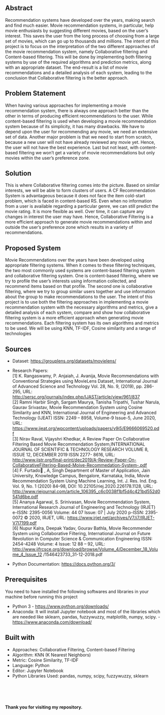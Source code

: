 ## Abstract
Recommendation systems have developed over the years, making search and find much
easier. Movie recommendation systems, in particular, help movie enthusiasts by suggesting
different movies, based on the user’s interest. This saves the user from the long process of
choosing from a large set of movies, which can go up to thousands and millions. The intent
of this project is to focus on the interpretation of the two different approaches of the movie
recommendation system, namely Collaborative filtering and Content-based filtering. This
will be done by implementing both filtering systems by use of the required algorithms and
prediction metrics, along with an appropriate dataset. The end-result is a list of movie
recommendations and a detailed analysis of each system, leading to the conclusion that
Collaborative filtering is the better approach. 

## Problem Statement
When having various approaches for implementing a movie recommendation system, there
is always one approach better than the other in terms of producing efficient
recommendations to the user.
While content-based filtering is used when developing a movie recommendation system
because of its simplicity, it has many drawbacks.
We have to depend upon the user for recommending any movie, we need an extensive set
of data.
Another major problem is that we need to start from scratch, because a new user will not
have already reviewed any movie yet. Hence, the user will not have the best experience.
Last but not least, with content-based filtering we won’t get a variety of movie
recommendations but only movies within the user’s preference zone.

## Solution
This is where Collaborative filtering comes into the picture. Based on similar interests, we
will be able to form clusters of users.
A CF Recommendation System is advantageous because it does not face the item cold-start
problem, which is faced in content-based RS. Even when no information from a user is
available regarding a particular genre, we can still predict the movie rating.
It is more flexible as well. Over time, it can capture any changes in interest the user may
have.
Hence, Collaborative Filtering is a more efficient approach to generate movie
recommendations within and outside the user’s preference zone which results in a variety
of recommendations.

## Proposed System
Movie Recommendations over the years have been developed using appropriate filtering
systems. When it comes to these filtering techniques, the two most commonly used systems
are content-based filtering system and collaborative filtering system.
One is content-based filtering, where we try to profile the user’s interests using
information collected, and recommend items based on that profile. The second one is
collaborative filtering, where we try to group similar users together and use information
about the group to make recommendations to the user.
The intent of this project is to use both the filtering approaches in implementing a movie
recommendation system with the necessary algorithms and metrics, give a detailed
analysis of each system, compare and show how collaborative filtering system is a more
efficient approach when generating movie recommendations. Each filtering system has
its own algorithms and metrics to be used. We will be using KNN, TF-IDF, Cosine
similarity and a range of technologies

## Sources
* Dataset: https://grouplens.org/datasets/movielens/
* Research Papers: <br/>
[1] K. Rangaswamy, P. Anjaiah, J. Avanija, Movie Recommendations with Conventional
Strategies using MovieLens Dataset, International Journal of Advanced Science and
Technology Vol. 28, No. 9, (2019), pp. 286-295, URL: http://sersc.org/journals/index.php/IJAST/article/view/961/837 <br/>
[2] Ramni Harbir Singh, Sargam Maurya, Tanisha Tripathi, Tushar Narula, Gaurav
Srivastav, Movie Recommendation System using Cosine Similarity and KNN,
International Journal of Engineering and Advanced Technology (IJEAT) ISSN: 2249 –
8958, Volume-9 Issue-5, June 2020, URL: https://www.ijeat.org/wpcontent/uploads/papers/v9i5/E9666069520.pdf <br/>
[3] Nirav Raval, Vijayshri Khedkar, A Review Paper On Collaborative Filtering Based
Movie Recommendation System,INTERNATIONAL JOURNAL OF SCIENTIFIC &
TECHNOLOGY RESEARCH VOLUME 8, ISSUE 12, DECEMBER 2019 ISSN 2277-
8616, URL: http://www.ijstr.org/final-print/dec2019/A-Review-Paper-On-CollaborativeFiltering-Based-Moive-Recommedation-System-.pdf <br/>
[4] F. Furtado , A, Singh Department of Master of Application, Jain University,
Knowledge Campus, Bengalore, Karnataka, India, Movie Recommendation System
Using Machine Learning, Int. J. Res. Ind. Eng. Vol. 9, No. 1 (2020) 84–98, DOI:
10.22105/riej.2020.226178.1128, URL:
http://www.riejournal.com/article_106395_c6c0038f1bf5d4c421bd552d0541d6be.pdf <br/>
[5] Ananya Agarwal, S. Srinivasan, Movie Recommendation System, International
Research Journal of Engineering and Technology (IRJET) e-ISSN: 2395-0056 Volume: 
44
07 Issue: 07 | July 2020 p-ISSN: 2395-0072 © 2020, IRJET, URL:
https://www.irjet.net/archives/V7/i7/IRJET-V7I7199.pdf <br/>
[6] Nupur Kalra, Deepak Yadav, Gourav Bathla, Movie Recommender System using
Collaborative Filtering, International Journal on Future Revolution in Computer Science
& Communication Engineering ISSN: 2454-4248 Volume: 4 Issue: 12 88 – 92, URL:
http://www.ijfrcsce.org/download/browse/Volume_4/December_18_Volume_4_Issue_12
/1546423733_31-12-2018.pdf

* Python Documentation: https://docs.python.org/3/

## Prerequisites 
You need to have installed the following softwares and libraries in your machine before running this project
* Python 3 - https://www.python.org/downloads/
* Anaconda: It will install Jupyter notebook and most of the libraries which are needed like sklearn, pandas, fuzzywuzzy, matplotlib, numpy, scipy. - https://www.anaconda.com/download/

## Built with
* Approaches: Collaborative Filtering, Content-based Filtering
* Algorithm: KNN (K Nearest Neighbors)
* Metric: Cosine Similarity, TF-IDF
* Language: Python
* Editor: Jupyter Notebook
* Python Libraries Used: pandas, numpy, scipy, fuzzywuzzy, sklearn

<br/>
<br/>
<br/>

#### Thank you for visiting my repository.
 
